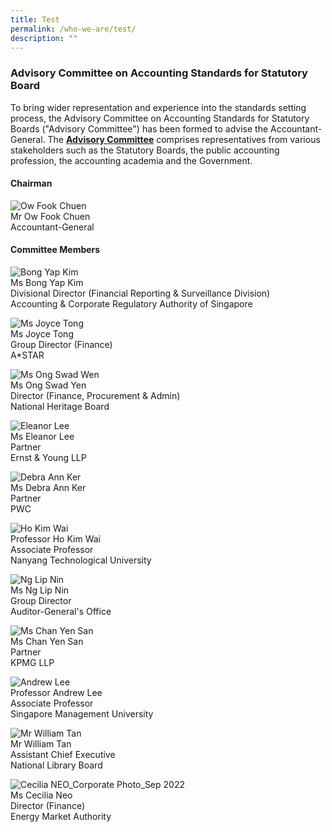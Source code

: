 ```yaml
---
title: Test
permalink: /who-we-are/test/
description: ""
---
```

### Advisory Committee on Accounting Standards for Statutory Board

  

To bring wider representation and experience into the standards setting process, the Advisory Committee on Accounting Standards for Statutory Boards ("Advisory Committee") has been formed to advise the Accountant-General. The **[**Advisory Committee**](https://www.assb.gov.sg/who-we-are/objectives-of-advisory-committee)** comprises representatives from various stakeholders such as the Statutory Boards, the public accounting profession, the accounting academia and the Government.

#### Chairman

![Ow Fook Chuen](https://www.assb.gov.sg/images/default-source/whoweare/ow-fook-chuen.jpg?sfvrsn=28713f86_0 "Ow Fook Chuen")  
Mr Ow Fook Chuen  
Accountant-General

#### Committee Members

  

![Bong Yap Kim ](https://www.assb.gov.sg/images/default-source/default-album/bong-yap-kim.jpg?sfvrsn=f04ebdf9_0 "Bong Yap Kim")  
Ms Bong Yap Kim   
Divisional Director (Financial Reporting & Surveillance Division)  
Accounting & Corporate Regulatory Authority of Singapore  

![Ms Joyce Tong ](https://www.assb.gov.sg/images/default-source/default-album/joyce-tong2b08ec5d04974b849080f0c1406fd71d.jpg?sfvrsn=6912fbff_1 "Ms Joyce Tong ")  
Ms Joyce Tong  
Group Director (Finance)  
A\*STAR

![Ms Ong Swad Wen](https://www.assb.gov.sg/images/default-source/whoweare/ms-ong-swad-wen.tmb-medium.jpg?Culture=en&sfvrsn=d90522bc_1 "Ms Ong Swad Wen")  
Ms Ong Swad Yen  
Director (Finance, Procurement & Admin)  
National Heritage Board

![Eleanor Lee](https://www.assb.gov.sg/images/default-source/whoweare/eleanor-lee.jpg?sfvrsn=328ae8e5_4 "Eleanor Lee")  
Ms Eleanor Lee  
Partner  
Ernst & Young LLP

![Debra Ann Ker ](https://www.assb.gov.sg/images/default-source/default-album/debra-ann-ker9b7cf1f829f640cf9d0f6806526c4f89.jpg?sfvrsn=9de18f44_0&MaxWidth=165&MaxHeight=220&ScaleUp=false&Quality=High&Method=ResizeFitToAreaArguments&Signature=9189A2658DFE10E9A8995DF72A546B8111DF6A74 "Debra Ann Ker ")  
Ms Debra Ann Ker  
Partner  
PWC

![Ho Kim Wai](https://www.assb.gov.sg/images/default-source/whoweare/ho-kim-wai.tmb-medium.jpg?Culture=en&sfvrsn=115f3372_1 "Professor Ho Kim Wai")  
Professor Ho Kim Wai  
Associate Professor  
Nanyang Technological University

![Ng Lip Nin](https://www.assb.gov.sg/images/default-source/whoweare/ng-lip-nin.tmb-medium.jpg?Culture=en&sfvrsn=186e67d7_1 "Ng Lip Nin")  
Ms Ng Lip Nin  
Group Director  
Auditor-General's Office

![Ms Chan Yen San](https://www.assb.gov.sg/images/default-source/default-album/chan-yen-san.tmb-medium.jpg?Culture=en&sfvrsn=5100a544_1 "Ms Chan Yen San")  
Ms Chan Yen San  
Partner  
KPMG LLP

![Andrew Lee ](https://www.assb.gov.sg/images/default-source/whoweare/andrew-lee.tmb-medium.jpeg?Culture=en&sfvrsn=742a10a1_1 "Professor Andrew Lee ")  
Professor Andrew Lee  
Associate Professor   
Singapore Management University 

![Mr William Tan ](https://www.assb.gov.sg/images/default-source/default-album/mr-william-tan.jpg?sfvrsn=7cfc79af_0&MaxWidth=165&MaxHeight=212&ScaleUp=false&Quality=High&Method=ResizeFitToAreaArguments&Signature=9BF4612A1FCE342A36E0A387D8537B4BA3F0F3D2 "Mr William Tan ")  
Mr William Tan   
Assistant Chief Executive  
National Library Board

![Cecilia NEO_Corporate Photo_Sep 2022](https://www.assb.gov.sg/images/default-source/whoweare/cecilia-neo_corporate-photo_sep-2022.tmb-medium.jpg?Culture=en&sfvrsn=3b165d3e_1 "Cecilia NEO_Corporate Photo_Sep 2022")  
Ms Cecilia Neo  
Director (Finance)  
Energy Market Authority